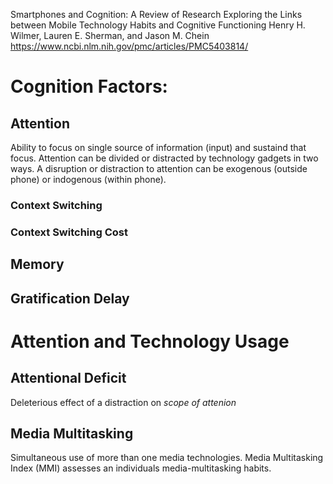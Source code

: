 Smartphones and Cognition: A Review of Research Exploring the Links between Mobile Technology Habits and Cognitive Functioning
Henry H. Wilmer, Lauren E. Sherman, and Jason M. Chein
https://www.ncbi.nlm.nih.gov/pmc/articles/PMC5403814/

# Cognition Factors:
## Attention
Ability to focus on single source of information (input) and sustaind that focus. 
Attention can be divided or distracted by technology gadgets in two ways.
A disruption or distraction to attention can be exogenous (outside phone) or indogenous (within phone).
### 
### Context Switching
### Context Switching Cost
## Memory
## Gratification Delay
# Attention and Technology Usage
## Attentional Deficit
Deleterious effect of a distraction on *scope of attenion*
## Media Multitasking
Simultaneous use of more than one media technologies. Media Multitasking Index (MMI) assesses an individuals media-multitasking habits.
